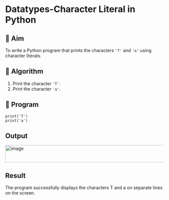 # Datatypes-Character Literal in Python

## 🎯 Aim
To write a Python program that prints the characters `'T'` and `'a'` using character literals.

## 🧠 Algorithm
1. Print the character `'T'`.
2. Print the character `'a'`.

## 🧾 Program
 ```
print('T')
print('a')
```


## Output
<img width="816" height="55" alt="image" src="https://github.com/user-attachments/assets/e665e57b-56d0-463c-a191-0c84de263ce4" />

## Result
The program successfully displays the characters T and a on separate lines on the screen.

